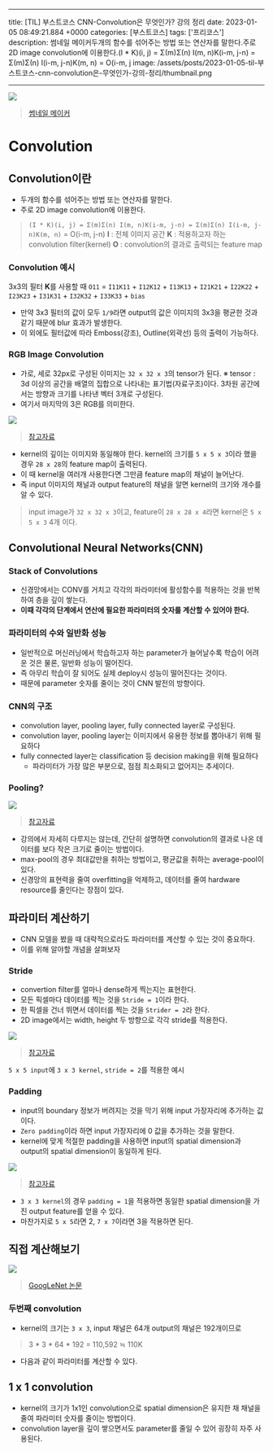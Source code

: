 

---
title: [TIL] 부스트코스 CNN-Convolution은 무엇인가? 강의 정리
date: 2023-01-05 08:49:21.884 +0000
categories: [부스트코스]
tags: ['프리코스']
description: 썸네일 메이커두개의 함수를 섞어주는 방법 또는 연산자를 말한다.주로 2D image convolution에 이용한다.(I \* K)(i, j) = Σ(m)Σ(n) I(m, n)K(i-m, j-n) = Σ(m)Σ(n) I(i-m, j-n)K(m, n) = O(i-m, j
image: /assets/posts/2023-01-05-til-부스트코스-cnn-convolution은-무엇인가-강의-정리/thumbnail.png

---

![](/assets/posts/2023-01-05-til-부스트코스-cnn-convolution은-무엇인가-강의-정리/img0.png)
> [썸네일 메이커](https://ye-yo.github.io/thumbnail-maker/)

# Convolution

## Convolution이란

- 두개의 함수를 섞어주는 방법 또는 연산자를 말한다.
- 주로 2D image convolution에 이용한다.

> `(I * K)(i, j) = Σ(m)Σ(n) I(m, n)K(i-m, j-n) = Σ(m)Σ(n) I(i-m, j-n)K(m, n)` = O(i-m, j-n)
> **I** : 전체 이미지 공간
> **K** : 적용하고자 하는 convolution filter(kernel)
> **O** : convolution의 결과로 출력되는 feature map

### Convolution 예시

3x3의 필터 **K**를 사용할 때
`O11` = `I11K11` + `I12K12` + `I13K13` + `I21K21` + `I22K22` + `I23K23` + `I31K31` + `I32K32` + `I33K33` + `bias`

- 만약 3x3 필터의 값이 모두 `1/9`라면 output의 값은 이미지의 3x3을 평균한 것과 같기 때문에 blur 효과가 발생한다.
- 이 외에도 필터값에 따라 Emboss(강조), Outline(외곽선) 등의 출력이 가능하다.

### RGB Image Convolution

- 가로, 세로 32px로 구성된 이미지는 `32 x 32 x 3`의 tensor가 된다.
	※ tensor : 3d 이상의 공간을 배열의 집합으로 나타내는 표기법(자료구조)이다. 3차원 공간에서는 방향과 크기를 나타낸 벡터 3개로 구성된다.
- 여기서 마지막의 3은 RGB를 의미한다.
    
![](/assets/posts/2023-01-05-til-부스트코스-cnn-convolution은-무엇인가-강의-정리/img1.png)
> [참고자료](http://aispiration.com/deep-learning/tensorflow-data-structure.html)

- kernel의 깊이는 이미지와 동일해야 한다. kernel의 크기를 `5 x 5 x 3`이라 했을 경우 `28 x 28`의 feature map이 출력된다.
- 이 때 kernel을 여러개 사용한다면 그만큼 feature map의 채널이 늘어난다.
- 즉 input 이미지의 채널과 output feature의 채널을 알면 kernel의 크기와 개수를 알 수 있다.

> input image가 `32 x 32 x 3`이고, feature이 `28 x 28 x 4`라면 kernel은 `5 x 5 x 3` 4개 이다.

## Convolutional Neural Networks(CNN)

### Stack of Convolutions

- 신경망에서는 CONV를 거치고 각각의 파라미터에 활성함수를 적용하는 것을 반복하여 층을 깊이 쌓는다.
- **이때 각각의 단계에서 연산에 필요한 파라미터의 숫자를 계산할 수 있어야 한다.**

### 파라미터의 수와 일반화 성능

- 일반적으로 머신러닝에서 학습하고자 하는 parameter가 늘어날수록 학습이 어려운 것은 물론, 일반화 성능이 떨어진다.
- 즉 아무리 학습이 잘 되어도 실제 deploy시 성능이 떨어진다는 것이다.
- 때문에 parameter 숫자를 줄이는 것이 CNN 발전의 방향이다.

### CNN의 구조

- convolution layer, pooling layer, fully connected layer로 구성된다.
- convolution layer, pooling layer는 이미지에서 유용한 정보를 뽑아내기 위해 필요하다
- fully connected layer는 classification 등 decision making을 위해 필요하다
	- 파라미터가 가장 많은 부분으로, 점점 최소화되고 없어지는 추세이다.
    
### Pooling?

![](/assets/posts/2023-01-05-til-부스트코스-cnn-convolution은-무엇인가-강의-정리/img2.png)

> [참고자료](https://paperswithcode.com/method/max-pooling)

- 강의에서 자세히 다루지는 않는데, 간단히 설명하면 convolution의 결과로 나온 데이터를 보다 작은 크기로 줄이는 방법이다.
- max-pool의 경우 최대값만을 취하는 방법이고, 평균값을 취하는 average-pool이 있다.
- 신경망의 표현력을 줄여 overfitting을 억제하고, 데이터를 줄여 hardware resource를 줄인다는 장점이 있다.

## 파라미터 계산하기

- CNN 모델을 봤을 때 대략적으로라도 파라미터를 계산할 수 있는 것이 중요하다.
- 이를 위해 알야할 개념을 살펴보자

### Stride

- convertion filter를 얼마나 dense하게 찍는지는 표현한다.
- 모든 픽셀마다 데이터를 찍는 것을 `Stride = 1`이라 한다.
- 한 픽셀을 건너 뛰면서 데이터를 찍는 것을 `Strider = 2`라 한다.
- 2D image에서는 width, height 두 방향으로 각각 stride를 적용한다.

![](/assets/posts/2023-01-05-til-부스트코스-cnn-convolution은-무엇인가-강의-정리/img3.png)

> [참고자료](https://towardsdatascience.com/types-of-convolutions-in-deep-learning-717013397f4d)

`5 x 5 input`에 `3 x 3 kernel`, `stride = 2`를 적용한 예시

### Padding

- input의 boundary 정보가 버려지는 것을 막기 위해 input 가장자리에 추가하는 값이다.
- `Zero padding`이라 하면 input 가장자리에 0 값을 추가하는 것을 말한다.
- kernel에 맞게 적절한 padding을 사용하면 input의 spatial dimension과 output의 spatial dimension이 동일하게 된다.

![](/assets/posts/2023-01-05-til-부스트코스-cnn-convolution은-무엇인가-강의-정리/img4.png)

> [참고자료](https://deepai.org/machine-learning-glossary-and-terms/padding)

- `3 x 3 kernel`의 경우 `padding = 1`을 적용하면 동일한 spatial dimension을 가진 output feature를 얻을 수 있다.
- 마찬가지로 `5 x 5`라면 2, `7 x 7`이라면 3을 적용하면 된다.

## 직접 계산해보기

![](/assets/posts/2023-01-05-til-부스트코스-cnn-convolution은-무엇인가-강의-정리/img5.png)
> [GoogLeNet 논문](https://static.googleusercontent.com/media/research.google.com/en//pubs/archive/43022.pdf)

### 두번째 convolution

- kernel의 크기는 `3 x 3`, input 채널은 64개 output의 채널은 192개이므로

> 3 * 3 * 64 * 192 = 110,592 ≒ 110K

- 다음과 같이 파라미터를 계산할 수 있다.

## 1 x 1 convolution

- kernel의 크기가 1x1인 convolution으로 spatial dimension은 유지한 채 채널을 줄여 파라미터 숫자를 줄이는 방법이다.
- convolution layer을 깊이 쌓으면서도 parameter를 줄일 수 있어 굉장히 자주 사용된다.

        